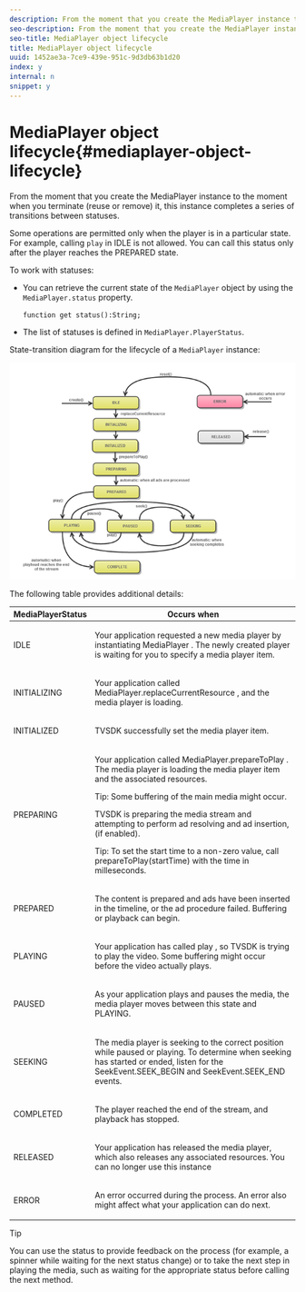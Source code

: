```yaml
---
description: From the moment that you create the MediaPlayer instance to the moment when you terminate (reuse or remove) it, this instance completes a series of transitions between statuses.
seo-description: From the moment that you create the MediaPlayer instance to the moment when you terminate (reuse or remove) it, this instance completes a series of transitions between statuses.
seo-title: MediaPlayer object lifecycle
title: MediaPlayer object lifecycle
uuid: 1452ae3a-7ce9-439e-951c-9d3db63b1d20
index: y
internal: n
snippet: y
---
```


# MediaPlayer object lifecycle{#mediaplayer-object-lifecycle}

From the moment that you create the MediaPlayer instance to the moment when you terminate (reuse or remove) it, this instance completes a series of transitions between statuses.

Some operations are permitted only when the player is in a particular state. For example, calling `play` in IDLE is not allowed. You can call this status only after the player reaches the PREPARED state.

To work with statuses:

* You can retrieve the current state of the `MediaPlayer` object by using the `MediaPlayer.status` property.

  ```
  function get status():String;
  ```

* The list of statuses is defined in `MediaPlayer.PlayerStatus`.

State-transition diagram for the lifecycle of a `MediaPlayer` instance: 
<a id="fig_1C55DE3F186F4B36AFFDCDE90379534C"></a>

![](assets/player-state-transitions-diagram-flash-1_2_web.png)

The following table provides additional details:  

<table id="table_426F0093E4214EA88CD72A7796B58DFD"> 
 <thead> 
  <tr> 
   <th colname="col1" class="entry"> <span class="codeph"> MediaPlayerStatus </span> </th> 
   <th colname="col2" class="entry"> Occurs when </th> 
  </tr> 
 </thead>
 <tbody> 
  <tr> 
   <td colname="col1"> <span class="codeph"> IDLE </span> </td> 
   <td colname="col2"> <p> Your application requested a new media player by instantiating <span class="codeph"> MediaPlayer </span>. The newly created player is waiting for you to specify a media player item. </p> </td> 
  </tr> 
  <tr> 
   <td colname="col1"> <span class="codeph"> INITIALIZING </span> </td> 
   <td colname="col2"> <p>Your application called <span class="codeph"> MediaPlayer.replaceCurrentResource </span>, and the media player is loading. </p> </td> 
  </tr> 
  <tr> 
   <td colname="col1"> <span class="codeph"> INITIALIZED </span> </td> 
   <td colname="col2"> <p>TVSDK successfully set the media player item. </p> </td> 
  </tr> 
  <tr> 
   <td colname="col1"> <span class="codeph"> PREPARING </span> </td> 
   <td colname="col2"> <p>Your application called <span class="codeph"> MediaPlayer.prepareToPlay </span>. The media player is loading the media player item and the associated resources. </p> <p>Tip:  Some buffering of the main media might occur. </p> <p>TVSDK is preparing the media stream and attempting to perform ad resolving and ad insertion, (if enabled). </p> <p>Tip:  To set the start time to a non-zero value, call <span class="codeph"> prepareToPlay(startTime) </span> with the time in milleseconds. </p> </td> 
  </tr> 
  <tr> 
   <td colname="col1"> <span class="codeph"> PREPARED </span> </td> 
   <td colname="col2"> <p>The content is prepared and ads have been inserted in the timeline, or the ad procedure failed. Buffering or playback can begin. </p> </td> 
  </tr> 
  <tr> 
   <td colname="col1"> <span class="codeph"> PLAYING </span> </td> 
   <td colname="col2"> <p>Your application has called <span class="codeph"> play </span>, so TVSDK is trying to play the video. Some buffering might occur before the video actually plays. </p> </td> 
  </tr> 
  <tr> 
   <td colname="col1"> <span class="codeph"> PAUSED </span> </td> 
   <td colname="col2"> <p>As your application plays and pauses the media, the media player moves between this state and PLAYING. </p> </td> 
  </tr> 
  <tr> 
   <td colname="col1"> <span class="codeph"> SEEKING </span> </td> 
   <td colname="col2"> <p>The media player is seeking to the correct position while paused or playing. To determine when seeking has started or ended, listen for the <span class="codeph"> SeekEvent.SEEK_BEGIN </span> and <span class="codeph"> SeekEvent.SEEK_END </span> events. </p> </td> 
  </tr> 
  <tr> 
   <td colname="col1"> <span class="codeph"> COMPLETED </span> </td> 
   <td colname="col2"> <p>The player reached the end of the stream, and playback has stopped. </p> </td> 
  </tr> 
  <tr> 
   <td colname="col1"> <span class="codeph"> RELEASED </span> </td> 
   <td colname="col2"> <p>Your application has released the media player, which also releases any associated resources. You can no longer use this instance </p> </td> 
  </tr> 
  <tr> 
   <td colname="col1"> <span class="codeph"> ERROR </span> </td> 
   <td colname="col2"> <p>An error occurred during the process. An error also might affect what your application can do next. </p> </td> 
  </tr> 
 </tbody> 
</table>

>[!TIP]
>
>You can use the status to provide feedback on the process (for example, a spinner while waiting for the next status change) or to take the next step in playing the media, such as waiting for the appropriate status before calling the next method.

